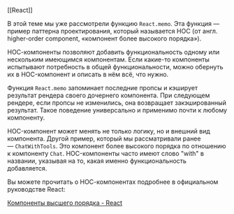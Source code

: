 [[React]]

В этой теме мы уже рассмотрели функцию `React.memo`. Эта функция — пример паттерна проектирования, который называется HOC (от англ. higher-order component, «компонент более высокого порядка»).

НОС-компоненты позволяют добавить функциональность одному или нескольким имеющимся компонентам. Если какие-то компоненты испытывают потребность в общей функциональности, можно обернуть их в HOC-компонент и описать в нём всё, что нужно.

Функция `React.memo` запоминает последние пропсы и кэширует результат рендера своего дочернего компонента. При следующем рендере, если пропсы не изменились, она возвращает закэшированный результат. Такое поведение универсально и применимо почти к любому компоненту.

HOC-компонент может менять не только логику, но и внешний вид компонента. Другой пример, который мы рассматривали ранее — `ChatWithTools`. Это компонент более высокого порядка по отношению к компоненту `Chat`. HOC-компоненты часто имеют слово "with" в названии, указывая на то, какая именно функциональность добавляется.

Вы можете прочитать о НОС-компонентах подробнее в официальном руководстве React:

[Компоненты высшего порядка - React](https://ru.reactjs.org/docs/higher-order-components.html)